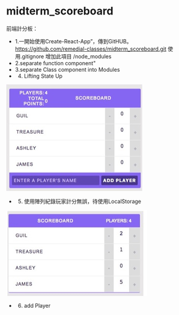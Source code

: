 # midterm_scoreboard
前端計分板：
* 1.一開始使用Create-React-App”，傳到GitHUB。https://github.com/remedial-classes/midterm_scoreboard.git
使用.gitignore 增加此項目 /node_modules
* 2.separate function component"
* 3.separate Class component into Modules
* 4. Lifting State Up 

![](https://github.com/remedial-classes/midterm_scoreboard/blob/master/1.jpg)

* 5. 使用陣列紀錄玩家計分無誤，待使用LocalStorage

![](https://github.com/remedial-classes/midterm_scoreboard/blob/master/2.jpg)

* 6. add Player
